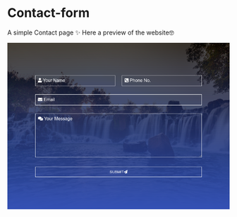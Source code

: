 # Contact-form 
A simple Contact page ✨
Here a preview of the website🤓

![Contact Page](./contact-page.png)